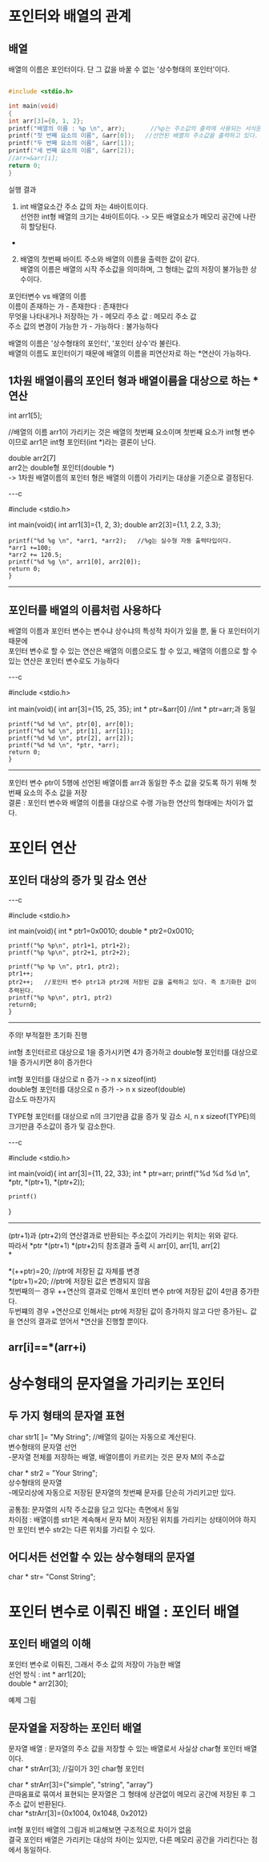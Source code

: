 # 포인터와 배열의 관계

## 배열

배열의 이름은 포인터이다.   단 그 값을 바꿀 수 없는 '상수형태의 포인터'이다.  

```c

#include <stdio.h>

int main(void)
{
int arr[3]={0, 1, 2};
printf("배열의 이름 : %p \n", arr);       //%p는 주소값의 출력에 사용되는 서식문자다. arr의 내용을 출력하고 있다
printf("첫 번째 요소의 이름", &arr[0]);   //선언된 배열의 주소값을 출력하고 있다.
printf("두 번째 요소의 이름", &arr[1]);
printf("세 번째 요소의 이름", &arr[2]);
//arr=&arr[i];
return 0;
}

```
실행 결과  

1. int 배열요소간 주소 값의 차는 4바이트이다.  
선언한 int형 배열의 크기는 4바이트이다. -> 모든 배열요소가 메모리 공간에 나란히 할당된다.  
*

2. 배열의 첫번째 바이트 주소와 배열의 이름을 출력한 값이 같다.  
배열의 이름은 배열의 시작 주소값을 의미하며, 그 형태는 값의 저장이 불가능한 상수이다.  

포인터변수 vs 배열의 이름  
이름이 존재하는 가 - 존재한다 : 존재한다  
무엇을 나타내거나 저장하는 가 - 메모리 주소 값 : 메모리 주소 값  
주소 값의 변경이 가능한 가 - 가능하다 : 불가능하다  

배열의 이름은 '상수형태의 포인터', '포인터 상수'라 불린다.  
배열의 이름도 포인터이기 때문에 배열의 이름을 피연산자로 하는 *연산이 가능하다.  

## 1차원 배열이름의 포인터 형과 배열이름을 대상으로 하는 *연산  

int arr1[5];  

//배열의 이름 arr1이 가리키는 것은 배열의 첫번째 요소이며 첫번째 요소가 int형 변수이므로
arr1은 int형 포인터(int *)라는 결론이 난다.  

double arr2[7]  
arr2는 double형 포인터(double *)  
-> 1차원 배열이름의 포인터 형은 배열의 이름이 가리키는 대상을 기준으로 결정된다.  

---c

#include <stdio.h>

int main(void){
    int arr1[3]={1, 2, 3};
    double arr2[3]={1.1, 2.2, 3.3};

    printf("%d %g \n", *arr1, *arr2);   //%g는 실수형 자동 출력타입이다.
    *arr1 +=100;
    *arr2 += 120.5;
    printf("%d %g \n", arr1[0], arr2[0]);
    return 0;
    }

---

## 포인터를 배열의 이름처럼 사용하다

배열의 이름과 포인터 변수는 변수냐 상수냐의 특성적 차이가 있을 뿐, 둘 다 포인터이기 때문에   
포인터 변수로 할 수 있는 연산은 배열의 이름으로도 할 수 있고, 배열의 이름으로 할 수 있는 연산은 포인터 변수로도 가능하다  

---c

#include <stdio.h>

int main(void){
    int arr[3]={15, 25, 35};
    int * ptr=&arr[0]  //int * ptr=arr;과 동일

    printf("%d %d \n", ptr[0], arr[0]);
    printf("%d %d \n", ptr[1], arr[1]);
    printf("%d %d \n", ptr[2], arr[2]);
    printf("%d %d \n", *ptr, *arr);
    return 0;
    }
    
---

포인터 변수 ptr이 5행에 선언된 배열이름 arr과 동일한 주소 값을 갖도록 하기 위해 첫번째 요소의 주소 값을 저장  
결론 : 포인터 변수와 배열의 이름을 대상으로 수랭 가능한 연산의 형태에는 차이가 없다.  

# 포인터 연산

## 포인터 대상의 증가 및 감소 연산

---c

#include <stdio.h>

int main(void){
    int * ptr1=0x0010;
    double * ptr2=0x0010;

    printf("%p %p\n", ptr1+1, ptr1+2);
    printf("%p %p\n", ptr2+1, ptr2+2);

    printf("%p %p \n", ptr1, ptr2);
    ptr1++;  
    ptr2++;   //포인터 변수 ptr1과 ptr2에 저장된 값을 출력하고 있다. 즉 초기화한 값이 추력된다.
    printf("%p %p\n", ptr1, ptr2)
    return0;
    }

---

주의! 부적절한 초기화 진행  

int형 초인터르르 대상으로 1을 증가시키면 4가 증가하고 double형 포인터를 대상으로 1을 증가시키면 8이 증가한다  

int형 포인터를 대상으로 n 증가 -> n x sizeof(int)  
double형 포인터를 대상으로 n 증가 -> n x sizeof(double)  
감소도 마찬가지  

TYPE형 포인터를 대상으로 n의 크기만큼 값을 증가 및 감소 시, n x sizeof(TYPE)의 크기만큼 주소값이 증가 및 감소한다.  

---c

#include <stdio.h>

int main(void){
    int arr[3]={11, 22, 33};
    int * ptr=arr;
    printf("%d %d %d \n", *ptr, *(ptr+1), *(ptr+2));

    printf()
}

---

(ptr+1)과 (ptr+2)의 연산결과로 반환되는 주소값이 가리키는 위치는 위와 같다.    
따라서 *ptr *(ptr+1) *(ptr+2)듸 참조결과 출력 시 arr[0], arr[1], arr[2]  
*

*(++ptr)=20; //ptr에 저장된 값 자체를 변경  
*(ptr+1)=20; //ptr에 저장된 값은 변경되지 않음  
첫번째의ㅡ 경우  ++연산의 결과로 인해서 포인터 변수 ptr에 저장된 값이 4만큼 증가한다.    
두번쨰의 경우 +연산으로 인해서는  ptr에 저장된 값이 증가하지 않고 다만 증가된ㄴ 값을 연산의 결과로 얻어서
*연산을 진행할 뿐이다.    

## arr[i]==*(arr+i)  

# 상수형태의 문자열을 가리키는 포인터

## 두 가지 형태의 문자열 표현
char str1[ ]= "My String";   //배열의 길이는 자동으로 계산된다.  
변수형태의 문자열 선언  
-문자열 전체를 저장하는 배열, 배열이름이 카르키는 것은 문자 M의 주소값  

char * str2 = "Your String";  
상수형태의 문자열  
-메모리상에 자동으로 저장된 문자열의 첫번째 문자를 단순히 가리키고만 있다.  

공통점: 문자열의 시작 주소값을 담고 있다는 측면에서 동일  
차이점 : 배열이름 str1은 계속해서 문자 M이 저장된 위치를 가리키는 상태이어야 하지만 포인터 변수 str2는 다른 위치를 가리킬 수 있다.  


## 어디서든 선언할 수 있는 상수형태의 문자열
char * str= "Const String";  

# 포인터 변수로 이뤄진 배열 : 포인터 배열
## 포인터 배열의 이해
포인터 변수로 이뤄진, 그래서 주소 값의 저장이 가능한 배열  
선언 방식 : int * arr1[20];  
double * arr2[30];  

예제
그림

## 문자열을 저장하는 포인터 배열
문자열 배열 : 문자열의 주소 값을 저장할 수 있는 배열로서 사실상 char형 포인터 배열이다.  
char * strArr[3]; //길이가 3인 char형 포인터  

char * strArr[3]={"simple", "string", "array"}  
큰따옴표로 묶여서 표현되는 문자열은 그 형태에 상관없이 메모리 공간에 저장된 후 그 주소 값이 반환된다.  
char *strArr[3]={0x1004, 0x1048, 0x2012}  

int형 포인터 배열의 그림과 비교해보면 구조적으로 차이가 없음  
결국 포인터 배열은 가리키는 대상의 차이는 있지만, 다른 메모리 공간을 가리킨다는 점에서 동일하다.  
